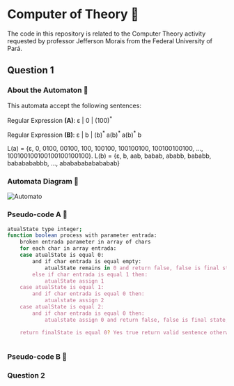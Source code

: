 # Computer of Theory 📝
The code in this repository is related to the Computer Theory activity requested by professor Jefferson Morais from the Federal University of Pará.

## Question 1
### About the Automaton 🤔
This automata accept the following sentences:

Regular Expression **(A)**: ε | 0 | (100)<sup>*</sup>

Regular Expression **(B)**: ε | b | (b)<sup>* </sup>a(b)<sup>* </sup> a(b)<sup>*</sup> b

L(a) = {ε, 0, 0100, 00100, 100, 100100, 100100100, 100100100100, ..., 100100100100100100100100}.
L(b) = {ε, b, aab, babab, ababb, bababb, bababababbb, ..., abababababababab}

### Automata Diagram 🤔

![Automato](https://user-images.githubusercontent.com/32422863/277182612-fd216edc-4231-4e54-80c9-619cebffb0f6.png)


### Pseudo-code A 🤔

``` sh
atualState type integer;
function boolean process with parameter entrada:
    broken entrada parameter in array of chars
    for each char in array entrada:
    case atualState is equal 0:
        and if char entrada is equal empty:
            atualState remains in 0 and return false, false is final state;
        else if char entrada is equal 1 then:
            atualState assign 1
    case atualState is equal 1:
        and if char entrada is equal 0 then:
            atualstate assign 2
    case atualState is equal 2:
        and if char entrada is equal 0 then:
            atualstate assign 0 and return false, false is final state;

    return finalState is equal 0? Yes true return valid sentence otherwise invalid;
    
```

### Pseudo-code B 🤔

### Question 2


